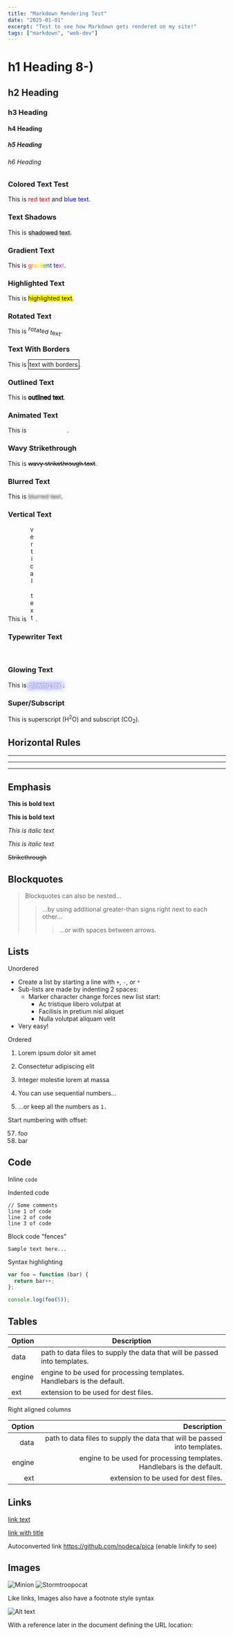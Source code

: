 ```yaml
---
title: "Markdown Rendering Test"
date: "2025-01-01"
excerpt: "Test to see how Markdown gets rendered on my site!"
tags: ["markdown", "web-dev"]
---
```


# h1 Heading 8-)
## h2 Heading
### h3 Heading
#### h4 Heading
##### h5 Heading
###### h6 Heading

### Colored Text Test
This is <span style="color: red;">red text</span> and <span style="color: blue;">blue text</span>.

### Text Shadows
This is <span style="text-shadow: 2px 2px 4px rgba(0,0,0,0.6);">shadowed text</span>.

### Gradient Text
This is <span style="background: linear-gradient(to right, red, orange, yellow, green, blue, indigo, violet); -webkit-background-clip: text; color: transparent;">gradient text</span>.

### Highlighted Text
This is <span style="background-color: yellow;">highlighted text</span>.

### Rotated Text
This is <span style="display: inline-block; transform: rotate(10deg);">rotated text</span>.

### Text With Borders
This is <span style="border: 1px solid black; padding: 2px;">text with borders</span>.

### Outlined Text
This is <span style="color: white; -webkit-text-stroke: 1px black;">outlined text</span>.

### Animated Text
This is <span style="animation: fadeIn 2s infinite;">animated text</span>.

<style>
@keyframes fadeIn {
  0% { opacity: 0; }
  50% { opacity: 0.5; }
  100% { opacity: 1; }
}
</style>

### Wavy Strikethrough
This is <span style="text-decoration: line-through; text-decoration-style: wavy;">wavy strikethrough text</span>.

### Blurred Text
This is <span style="filter: blur(2px);">blurred text</span>.

### Vertical Text
This is <span style="writing-mode: vertical-lr; text-orientation: upright;">vertical text</span>.

### Typewriter Text
<div style="display: inline-block; overflow: hidden; white-space: nowrap; border-right: 2px solid; animation: typing 4s steps(20, end), blink 0.5s step-end infinite;">
Typewriter effect text
</div>

<style>
@keyframes typing {
  from { width: 0; }
  to { width: 100%; }
}
@keyframes blink {
  from, to { border-color: transparent; }
  50% { border-color: black; }
}
</style>

### Glowing Text
This is <span style="color: white; text-shadow: 0 0 8px #00f, 0 0 16px #00f;">glowing text</span>.

### Super/Subscript
This is superscript (H<sup>2</sup>O) and subscript (CO<sub>2</sub>).


## Horizontal Rules

___

---

***

## Emphasis

**This is bold text**

__This is bold text__

*This is italic text*

_This is italic text_

~~Strikethrough~~


## Blockquotes


> Blockquotes can also be nested...
>> ...by using additional greater-than signs right next to each other...
> > > ...or with spaces between arrows.


## Lists

Unordered

+ Create a list by starting a line with `+`, `-`, or `*`
+ Sub-lists are made by indenting 2 spaces:
  - Marker character change forces new list start:
    * Ac tristique libero volutpat at
    + Facilisis in pretium nisl aliquet
    - Nulla volutpat aliquam velit
+ Very easy!

Ordered

1. Lorem ipsum dolor sit amet
2. Consectetur adipiscing elit
3. Integer molestie lorem at massa


1. You can use sequential numbers...
1. ...or keep all the numbers as `1.`

Start numbering with offset:

57. foo
1. bar


## Code

Inline `code`

Indented code

    // Some comments
    line 1 of code
    line 2 of code
    line 3 of code


Block code "fences"

```
Sample text here...
```

Syntax highlighting

``` js
var foo = function (bar) {
  return bar++;
};

console.log(foo(5));
```

## Tables

| Option | Description |
| ------ | ----------- |
| data   | path to data files to supply the data that will be passed into templates. |
| engine | engine to be used for processing templates. Handlebars is the default. |
| ext    | extension to be used for dest files. |

Right aligned columns

| Option | Description |
| ------:| -----------:|
| data   | path to data files to supply the data that will be passed into templates. |
| engine | engine to be used for processing templates. Handlebars is the default. |
| ext    | extension to be used for dest files. |


## Links

[link text](http://dev.nodeca.com)

[link with title](http://nodeca.github.io/pica/demo/ "title text!")

Autoconverted link https://github.com/nodeca/pica (enable linkify to see)


## Images

![Minion](https://octodex.github.com/images/minion.png)
![Stormtroopocat](https://octodex.github.com/images/stormtroopocat.jpg "The Stormtroopocat")

Like links, Images also have a footnote style syntax

![Alt text][id]

With a reference later in the document defining the URL location:

[id]: https://octodex.github.com/images/dojocat.jpg  "The Dojocat"